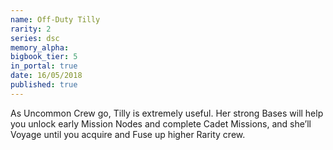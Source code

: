 ```yaml
---
name: Off-Duty Tilly
rarity: 2
series: dsc
memory_alpha:
bigbook_tier: 5
in_portal: true
date: 16/05/2018
published: true
---
```


As Uncommon Crew go, Tilly is extremely useful. Her strong Bases will help you unlock early Mission Nodes and complete Cadet Missions, and she’ll Voyage until you acquire and Fuse up higher Rarity crew.
